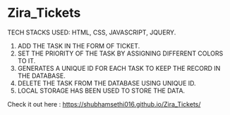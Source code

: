 # Zira_Tickets
   TECH STACKS USED: HTML, CSS, JAVASCRIPT, JQUERY.
1. ADD THE TASK IN THE FORM OF TICKET.
2. SET THE PRIORITY OF THE TASK BY ASSIGNING DIFFERENT COLORS TO IT.
3. GENERATES A UNIQUE ID FOR EACH TASK TO KEEP THE RECORD IN THE DATABASE.
4. DELETE THE TASK FROM THE DATABASE USING UNIQUE ID.
5. LOCAL STORAGE HAS BEEN USED TO STORE THE DATA.

Check it out here : https://shubhamsethi016.github.io/Zira_Tickets/

